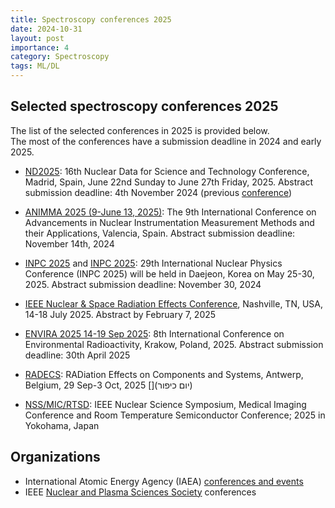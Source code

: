 ```yaml
---
title: Spectroscopy conferences 2025
date: 2024-10-31
layout: post
importance: 4
category: Spectroscopy
tags: ML/DL
---
```


## Selected spectroscopy conferences 2025
The list of the selected conferences in 2025 is provided below.  
The most of the conferences have a submission deadline in 2024 and early 2025.   
* [ND2025](https://nd2025madrid.com/): 16th Nuclear Data for Science and Technology Conference, Madrid, Spain, June 22nd Sunday to June 27th Friday, 2025. Abstract submission deadline: 4th November 2024 (previous [conference](https://indico.frib.msu.edu/event/52/))
* [ANIMMA 2025 (9-June 13, 2025)](https://indico.utef.cvut.cz/event/40/): The 9th International Conference on
  Advancements in Nuclear Instrumentation Measurement Methods and their Applications, Valencia, Spain. Abstract submission deadline: November 14th, 2024
* [INPC 2025](https://indico.ibs.re.kr/event/701/) and [INPC 2025](https://inpc2025.org/): 29th International Nuclear Physics Conference (INPC 2025) will be held in Daejeon, Korea on May 25-30, 2025. Abstract submission deadline: November 30, 2024
* [IEEE Nuclear & Space Radiation Effects Conference](https://www.nsrec.com/call-for-papers-2025/), Nashville, TN, USA, 14-18 July 2025. Abstract by February 7, 2025
* [ENVIRA 2025 14-19 Sep 2025](https://indico.ifj.edu.pl/event/1258/overview): 8th International Conference on Environmental Radioactivity, Krakow, Poland, 2025. Abstract submission deadline: 30th April 2025 
 
* [RADECS](https://www.radecs2025.org/): RADiation Effects on Components and Systems, Antwerp, Belgium, 29 Sep-3 Oct, 2025 [](יום כיפור)
* [NSS/MIC/RTSD](https://ieee-npss.org/nss-mic-conference-links/): IEEE Nuclear Science Symposium, Medical Imaging Conference and Room Temperature Semiconductor Conference; 2025 in Yokohama, Japan

## Organizations
* International Atomic Energy Agency (IAEA) [conferences and events](https://www.iaea.org/events)
* IEEE [Nuclear and Plasma Sciences Society](https://ieee-npss.org/conferences/) conferences